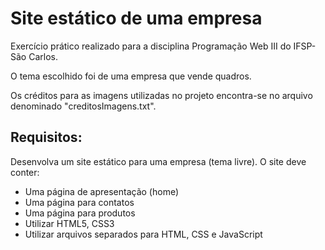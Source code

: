 # Site estático de uma empresa

Exercício prático realizado para a disciplina Programação Web III do IFSP-São Carlos.

O tema escolhido foi de uma empresa que vende quadros.

Os créditos para as imagens utilizadas no projeto encontra-se no arquivo denominado "creditosImagens.txt".

## Requisitos:

Desenvolva um site estático para uma empresa (tema livre). O site deve conter: 
- Uma página de apresentação (home) 
- Uma página para contatos 
- Uma página para produtos 
- Utilizar HTML5, CSS3
- Utilizar arquivos separados para HTML, CSS e JavaScript
